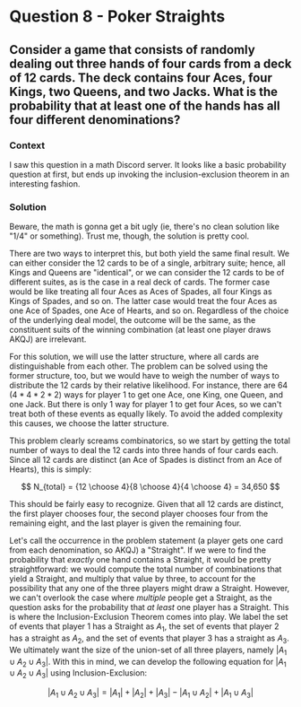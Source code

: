 # Question 8 - Poker Straights      

## Consider a game that consists of randomly dealing out three hands of four cards from a deck of 12 cards. The deck contains four Aces, four Kings, two Queens, and two Jacks. What is the probability that at least one of the hands has all four different denominations?  

### Context  
I saw this question in a math Discord server. It looks like a basic probability question at first, but ends up invoking the inclusion-exclusion theorem in an interesting fashion.

### Solution  
Beware, the math is gonna get a bit ugly (ie, there's no clean solution like "1/4" or something). Trust me, though, the solution is pretty cool.  

There are two ways to interpret this, but both yield the same final result. We can either consider the 12 cards to be of a single, arbitrary suite; hence, all Kings and Queens are "identical", or we can consider the 12 cards to be of different suites, as is the case in a real deck of cards. The former case would be like treating all four Aces as Aces of Spades, all four Kings as Kings of Spades, and so on. The latter case would treat the four Aces as one Ace of Spades, one Ace of Hearts, and so on. Regardless of the choice of the underlying deal model, the outcome will be the same, as the constituent suits of the winning combination (at least one player draws AKQJ) are irrelevant.  

For this solution, we will use the latter structure, where all cards are distinguishable from each other. The problem can be solved using the former structure, too, but we would have to weigh the number of ways to distribute the 12 cards by their relative likelihood. For instance, there are 64 $(4*4*2*2)$ ways for player 1 to get one Ace, one King, one Queen, and one Jack. But there is only 1 way for player 1 to get four Aces, so we can't treat both of these events as equally likely. To avoid the added complexity this causes, we choose the latter structure.  

This problem clearly screams combinatorics, so we start by getting the total number of ways to deal the 12 cards into three hands of four cards each. Since all 12 cards are distinct (an Ace of Spades is distinct from an Ace of Hearts), this is simply:

$$
N_{total} = {12 \choose 4}{8 \choose 4}{4 \choose 4} = 34,650
$$

This should be fairly easy to recognize. Given that all 12 cards are distinct, the first player chooses four, the second player chooses four from the remaining eight, and the last player is given the remaining four.  

Let's call the occurrence in the problem statement (a player gets one card from each denomination, so AKQJ) a "Straight". If we were to find the probability that *exactly* one hand contains a Straight, it would be pretty straightforward: we would compute the total number of combinations that yield a Straight, and multiply that value by three, to account for the possibility that any one of the three players might draw a Straight. However, we can't overlook the case where *multiple* people get a Straight, as the question asks for the probability that *at least* one player has a Straight. This is where the Inclusion-Exclusion Theorem comes into play. We label the set of events that player 1 has a Straight as $A_1$, the set of events that player 2 has a straight as $A_2$, and the set of events that player 3 has a straight as $A_3$. We ultimately want the size of the union-set of all three players, namely $|A_1 \cup A_2 \cup A_3|$. With this in mind, we can develop the following equation for $|A_1 \cup A_2 \cup A_3|$ using Inclusion-Exclusion:  

$$
|A_1 \cup A_2 \cup A_3| = |A_1| + |A_2| + |A_3| - |A_1 \cup A_2| + |A_1 \cup A_3| 
$$
